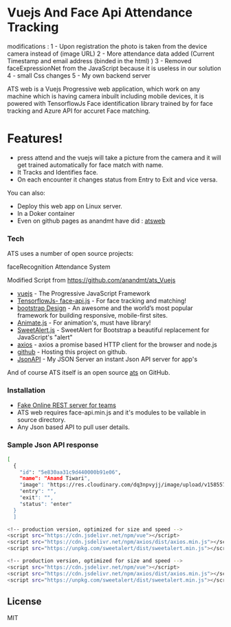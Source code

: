 # Vuejs And Face Api Attendance Tracking



modifications :
            1 - Upon registration the photo is taken from the device camera instead of (image URL)
            2 - More attendance data added (Current Timestamp and email address (binded in the html) )
            3 - Removed faceExpressionNet from the JavaScript because it is useless in our solution
            4 - small Css changes
            5 - My own backend  server   

ATS web is a Vuejs Progressive web application, which work on any machine which is having camera inbuilt including mobile devices, it is powered with TensorflowJs Face identification library trained by  for face tracking and Azure API for accuret Face matching.


# Features!

  - press attend and the vuejs will take a picture from the camera and it will get trained automatically for face match with name.
  - It Tracks and Identifies face.
  - On each encounter it changes status from Entry to Exit and vice versa.


You can also:
  - Deploy this web app on Linux server.
  - In a Doker container
  - Even on github pages as anandmt have did : [atsweb](https://anandmt.github.io/)


### Tech

ATS uses a number of open source projects:

faceRecognition Attendance System

  Modified Script from  https://github.com/anandmt/ats_Vuejs
* [vuejs](https://vuejs.org/) - The Progressive JavaScript Framework
* [TensorflowJs- face-api.js](https://itnext.io/face-api-js-javascript-api-for-face-recognition-in-the-browser-with-tensorflow-js-bcc2a6c4cf07) - For face tracking and matching!
* [bootstrap Design](https://getbootstrap.com/docs/4.0/getting-started/introduction/) - An awesome and the world’s most popular framework for building responsive, mobile-first sites.
* [Animate.js](https://daneden.github.io/animate.css/) - For animation's, must have library!
* [SweetAlert.js](https://lipis.github.io/bootstrap-sweetalert/) - SweetAlert for Bootstrap a beautiful replacement for JavaScript's "alert"
* [axios](https://github.com/axios/axios) - axios a promise based HTTP client for the browser and node.js
* [github](https://anandmt.github.io/) - Hosting this project on github.
* [JsonAPI](https://my-json-server.typicode.com/anandmt/jsondb/users) - My JSON Server an instant Json API server for app's

And of course ATS itself is an open source [ats](https://github.com/anandmt/ats_Vuejs) on GitHub.

### Installation

- [Fake Online REST server for teams](https://my-json-server.typicode.com/anandmt/jsondb/users)
- ATS web requires face-api.min.js and it's modules to be vailable in source directory.
- Any Json based API to pull user details.

### Sample Json API response
```sh
[
  {
    "id": "5e830aa31c9d440000b91e06",
    "name": "Anand Tiwari",
    "image": "https://res.cloudinary.com/dq3npvyjj/image/upload/v1585571840/anand_lnkdn_yzmu5g.jpg",
    "entry": "",
    "exit": "",
    "status": "enter"
  }
  ]
```

```sh
<!-- production version, optimized for size and speed -->
<script src="https://cdn.jsdelivr.net/npm/vue"></script>
<script src="https://cdn.jsdelivr.net/npm/axios/dist/axios.min.js"></script>
<script src="https://unpkg.com/sweetalert/dist/sweetalert.min.js"></script>

```

```sh
<!-- production version, optimized for size and speed -->
<script src="https://cdn.jsdelivr.net/npm/vue"></script>
<script src="https://cdn.jsdelivr.net/npm/axios/dist/axios.min.js"></script>
<script src="https://unpkg.com/sweetalert/dist/sweetalert.min.js"></script>

```

License
----

MIT

